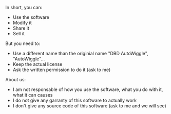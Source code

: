 In short, you can:
- Use the software
- Modify it
- Share it
- Sell it

But you need to:
- Use a different name than the originial name "DBD AutoWiggle",  "AutoWiggle"...
- Keep the actual license
- Ask the written permission to do it (ask to me)

About us:
- I am not responsable of how you use the software, what you do with it, what it can causes
- I do not give any garranty of this software to actually work
- I don't give any source code of this software (ask to me and we will see)
